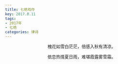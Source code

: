```yaml
---
title: 七绝戏作
key: 2017.8.11
tags: 
- 2017年 
- 七绝
categories: 律诗
---
```


<p align="center">槐花如雪白茫茫，倍感入秋有清凉。
</p>
<p align="center">依恋热情夏日雨，难堪霞露雾雪霜。
</p>
